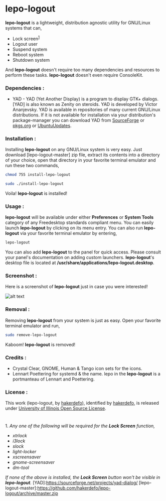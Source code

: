 # lepo-logout
**lepo-logout** is a lightweight, distribution agnostic utility for GNU/Linux systems that can,

- Lock screen<sup>[1](#footnote)</sup>
- Logout user
- Suspend system
- Reboot system
- Shutdown system

And **lepo-logout** doesn't require too many dependencies and resources to perform these tasks. **lepo-logout** doesn't even require ConsoleKit.


### Dependencies :
- YAD - YAD (Yet Another Display) is a program to display GTK+ dialogs. [YAD] is also known as Zenity on steroids. YAD is developed by Victor Ananjevsky. YAD is available in repositories of many current GNU/Linux distributions. If it is not available for installation via your distribution's package-manager you can download YAD from [SourceForge](https://sourceforge.net/projects/yad-dialog/) or [pkgs.org](http://pkgs.org/download/yad) or [UbuntuUpdates](http://www.ubuntuupdates.org/package_metas?exact_match=1&q=yad).


### Installation :
Installing **lepo-logout** on any GNU/Linux system is very easy. Just download [lepo-logout-master] zip file, extract its contents into a directory of your choice, open that directory in your favorite terminal emulator and run these two commands,
```sh
chmod 755 install-lepo-logout
```
```sh
sudo ./install-lepo-logout
```
Voila! **lepo-logout** is installed!


### Usage :
**lepo-logout** will be available under either **Preferences** or **System Tools** category of any Freedesktop standards compliant menu. You can easily launch **lepo-logout** by clicking on its menu entry. You can also run **lepo-logout** via your favorite terminal emulator by entering,
```sh
lepo-logout
```
You can also add **lepo-logout** to the panel for quick access. Please consult your panel's documentation on adding custom launchers. **lepo-logout**'s desktop file is located at **/usr/share/applications/lepo-logout.desktop**.


### Screenshot :
Here is a screenshot of **lepo-logout** just in case you were interested!

![alt text](http://i.imgur.com/FC793anl.png "Click to view the original image")


### Removal :
Removing **lepo-logout** from your system is just as easy. Open your favorite terminal emulator and run,
```sh
sudo remove-lepo-logout
```
Kaboom! **lepo-logout** is removed!


### Credits :
- Crystal Clear, GNOME, Human & Tango icon sets for the icons.
- Lennart Poettering for systemd & the name. lepo in the **lepo-logout** is a portmanteau of Lennart and Poettering.


### License :
This work (<span property="dct:title">lepo-logout</span>, by [<span property="dct:title">hakerdefo</span>](https://github.com/hakerdefo/lepo-logout)), identified by [<span property="dct:title">hakerdefo</span>](https://hakerdefo.blogspot.com), is released under [University of Illinois Open Source License](http://otm.illinois.edu/disclose-protect/illinois-open-source-license "University of Illinois/NCSA Open Source License").


#
<a name="footnote">1</a>. _Any one of the following will be required for the **Lock Screen** function,_

- _xtrlock_
- _i3lock_
- _slock_
- _light-locker_
- _xscreensaver_
- _gnome-screensaver_
- _dm-tool_

_If none of the above is installed, the **Lock Screen** button won't be visible in **lepo-logout**._
[YAD]:https://sourceforge.net/projects/yad-dialog/
[lepo-logout-master]:https://github.com/hakerdefo/lepo-logout/archive/master.zip
